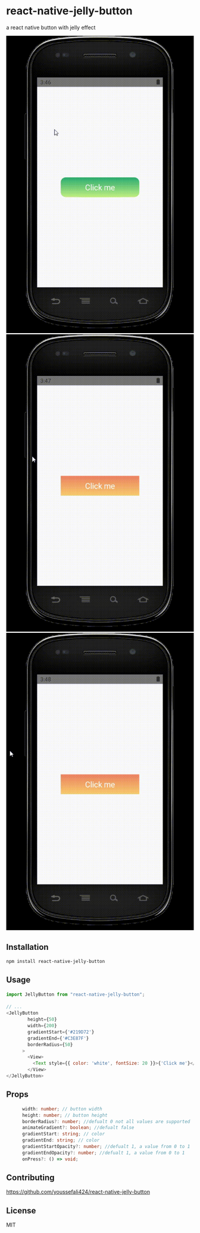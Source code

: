 # react-native-jelly-button

a react native button with jelly effect

![](gif1.gif) ![](gif2.gif) ![](gif3.gif)
## Installation

```sh
npm install react-native-jelly-button
```

## Usage

```js
import JellyButton from "react-native-jelly-button";

// ...
<JellyButton
        height={50}
        width={200}
        gradientStart={'#219D72'}
        gradientEnd={'#C3E87F'}
        borderRadius={50}
      >
        <View>
          <Text style={{ color: 'white', fontSize: 20 }}>{'Click me'}</Text>
        </View>
</JellyButton>
```

## Props
```ts
      width: number; // button width
      height: number; // button height
      borderRadius?: number; //defualt 0 not all values are supported
      animateGradient?: boolean; //defualt false
      gradientStart: string; // color
      gradientEnd: string; // color
      gradientStartOpacity?: number; //defualt 1, a value from 0 to 1
      gradientEndOpacity?: number; //defualt 1, a value from 0 to 1
      onPress?: () => void;
```
      
## Contributing

https://github.com/youssefali424/react-native-jelly-button

## License

MIT
